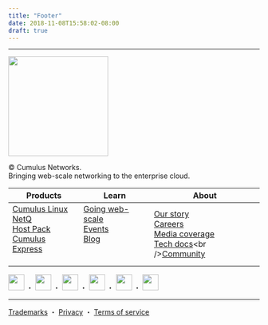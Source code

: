 ```yaml
---
title: "Footer"
date: 2018-11-08T15:58:02-08:00
draft: true
---
```


---

[<img src="https://cumulusnetworks.com/static/images/shared/cumulus-networks-logo-gray-dark.svg" width="200">](//CumulusNetworks.com/")

© <script type="text/javascript">document.write(new Date().getFullYear());</script> Cumulus Networks.<br>Bringing web-scale networking to the enterprise cloud.

 

| Products | Learn | About |
| -------- | ----- | ----- |
| [Cumulus Linux](https://cumulusnetworks.com/products/cumulus-linux/)<br />[NetQ](https://cumulusnetworks.com/products/netq/)<br />[Host Pack](https://cumulusnetworks.com/products/host-pack)<br />[Cumulus Express](https://cumulusnetworks.com/products/cumulus-express) <br />&nbsp;  | [Going web-scale](https://cumulusnetworks.com/learn/web-scale-networking-education/)<br />[Events](https://cumulusnetworks.com/learn/events/)<br /> [Blog](https://cumulusnetworks.com/blog/)<br />&nbsp;<br />&nbsp; | [Our story](https://cumulusnetworks.com/about/)<br />[Careers](https://cumulusnetworks.com/about/careers/)<br />[Media coverage](https://cumulusnetworks.com/about/media-coverage/)<br />[Tech docs](http://docs.cumulusnetworks.com/")<br />[Community](https://cumulusnetworks.com/community/) |


[<img src="https://cumulusnetworks.com/static/images/icons/hexagon-twitter.png" width="32">](//twitter.com/CumulusNetworks/") ・ [<img src="https://cumulusnetworks.com/static/images/icons/hexagon-facebook.png" width="32">](//www.facebook.com/CumulusNetworks/) ・ [<img src="https://cumulusnetworks.com/static/images/icons/hexagon-linkedin.png" width="32">](//linkedin.com/company/cumulus-networks/) ・ [<img src="https://cumulusnetworks.com/static/images/icons/hexagon-vimeo.png" width="32">](//vimeo.com/CumulusNetworks/) ・ [<img src="https://cumulusnetworks.com/static/images/icons/hexagon-git.png" width="32">](//www.github.com/cumulusnetworks/) ・ [<img src="https://cumulusnetworks.com/static/images/icons/hexagon-slack.png" width="32">](//slack.cumulusnetworks.com/)

---
[Trademarks](https://cumulusnetworks.com/legal/trademarks/) ・ [Privacy](https://cumulusnetworks.com/legal/privacy/) ・ [Terms of service](https://cumulusnetworks.com/legal/)
